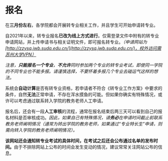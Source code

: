 # 报名

在**三月份左右**，各学院都会开展转专业相关工作，并且学生可开始申请转专业。

自2021年以来，转专业报名**已改为线上方式进行**。仅需登录文件中附有的转专业申请网站，并上传申请书与相关证明文件，即可报名转专业。*（申请网站为[http://zzysq.jwb.suda.edu.cn/](http://zzysq.jwb.suda.edu.cn/)，校外访问需苏州大学VPN）*

*注意，**只能报名一个专业**，**不允许**同时参加两个专业的转专业考试，即使同一学院的不同专业也不能多报。请谨慎选择，不要怀着多报几个专业去碰运气这样的想法。*

系统会**自动计算**是否有转专业资格，若申请者不符合《转专业工作方案》中要求的条件，自然**无法**正常申请，不存在浑水摸鱼的可能。但如果你确实有特殊情况，或许可以考虑通过联系转入学院的教务老师人工申请。

报名后，还会有一段**人工审核**的流程，通常在报名结束后两三天可以看到自己的报名材料是否审核成功。*因此，如果自己有特殊情况，请**务必**在申请时间截止前联系教务老师阐明情况（通常为转出学院的教务老师，如果通过“专业特长生”申请，则需向转入学院的教务老师阐明情况）。*

<b>该网站还会通知转专业考试的具体时间，在考试之后还会公布通过名单的发布时间。</b>由于不排除网站上公布的时间会发生变动的情况，建议常常关注网站公布的信息。